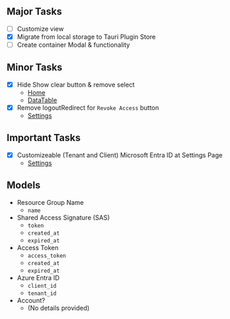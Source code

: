 ## Major Tasks

- [ ] Customize view
- [x] Migrate from local storage to Tauri Plugin Store
- [ ] Create container Modal & functionality

## Minor Tasks

- [x] Hide Show clear button & remove select
  - [Home](src/routes/home.tsx)
  - [DataTable](src/components/table/DataTable.tsx)
- [x] Remove logoutRedirect for `Revoke Access` button
  - [Settings](src/routes/settings.tsx)

## Important Tasks

- [x] Customizeable (Tenant and Client) Microsoft Entra ID at Settings Page
  - [Settings](src/routes/settings.tsx)

## Models

- Resource Group Name
  - `name`
- Shared Access Signature (SAS)
  - `token`
  - `created_at`
  - `expired_at`
- Access Token
  - `access_token`
  - `created_at`
  - `expired_at`
- Azure Entra ID
  - `client_id`
  - `tenant_id`
- Account?
  - (No details provided)